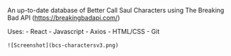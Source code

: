 An up-to-date database of Better Call Saul Characters using The Breaking Bad API (https://breakingbadapi.com/)

Uses:
    - React
    - Javascript
    - Axios
    - HTML/CSS
    - Git

    ![Screenshot](bcs-charactersv3.png)
